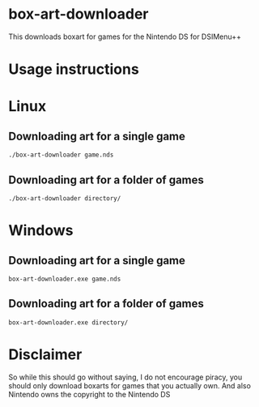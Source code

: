 # box-art-downloader
This downloads boxart for games for the Nintendo DS for DSIMenu++

# Usage instructions

# Linux
## Downloading art for a single game
`` ./box-art-downloader game.nds ``


## Downloading art for a folder of games
`` ./box-art-downloader directory/ ``

# Windows
## Downloading art for a single game
`` box-art-downloader.exe game.nds ``


## Downloading art for a folder of games
`` box-art-downloader.exe directory/ ``


# Disclaimer

So while this should go without saying, I do not encourage piracy, you should only download boxarts for games that you actually own. And also Nintendo owns the copyright to the Nintendo DS
